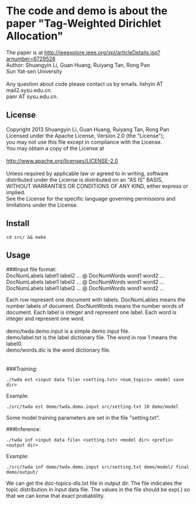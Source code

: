 The code and demo is about the paper "Tag-Weighted Dirichlet Allocation"
============================================================
The paper is at http://ieeexplore.ieee.org/xpl/articleDetails.jsp?arnumber=6729528 <br/>
Author: Shuangyin Li, Guan Huang, Ruiyang Tan, Rong Pan <br/>
Sun Yat-sen University <br/>
<br/>
Any question about code please contact us by emails.
lishyin AT mail2.sysu.edu.cn.<br/>
panr AT sysu.edu.cn.<br/>

License
------------------------------------------------------------
Copyright 2013 Shuangyin Li, Guan Huang, Ruiyang Tan, Rong Pan <br/>
Licensed under the Apache License, Version 2.0 (the "License"); <br/>
you may not use this file except in compliance with the License.  <br/>
You may obtain a copy of the License at <br/>
<br/>
    http://www.apache.org/licenses/LICENSE-2.0 <br/>
<br/>
Unless required by applicable law or agreed to in writing, software <br/>
distributed under the License is distributed on an "AS IS" BASIS, <br/>
WITHOUT WARRANTIES OR CONDITIONS OF ANY KIND, either express or implied. <br/>
See the License for the specific language governing permissions and <br/>
limitations under the License. <br/>

Install
-------------------------------------------------------------
```
cd src/ && make
```


Usage
-------------------------------------------------------------
###Input file format: <br/>
DocNumLabels label1 label2 ... @ DocNumWords word1 word2 ...<br/>
DocNumLabels label1 label2 ... @ DocNumWords word1 word2 ...<br/>
DocNumLabels label1 label2 ... @ DocNumWords word1 word2 ...<br/>

Each row represent one document with labels. DocNumLables means the number labels of document. DocNumWords means the number words of document. Each label is integer and represent one label. Each word is integer and represent one word.<br/>
<br/>
demo/twda.demo.input is a simple demo input file.<br/>
demo/label.txt is the label dictionary file. The word in row 1 means the label0.<br/>
demo/words.dic is the word dictionary file.<br/>
<br/>
<br/>
###Training:<br/>
```
./twda est <input data file> <setting.txt> <num_topics> <model save dir>
```
Example: <br/>
```
./src/twda est demo/twda.demo.input src/setting.txt 10 demo/model
```
Some model training parameters are set in the file "setting.txt".

###Inference:<br/>
```
./twda inf <input data file> <setting.txt> <model dir> <prefix> <output dir>
```
Example:  <br/>
```
./src/twda inf demo/twda.demo.input src/setting.txt demo/model/ final demo/output/
```
We can get the doc-topics-dis.txt file in output dir. The file indicates the topic distribution in input data file. The values in the file should be exp(.) so that we can konw that exact probablility.